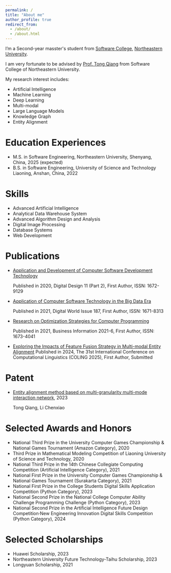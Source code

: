 ```yaml
---
permalink: /
title: "About me"
author_profile: true
redirect_from: 
  - /about/
  - /about.html
---
```

I’m a Second-year masster's student from [Software College](http://sc.neu.edu.cn/english/mainm.htm), [Northeastern University](https://www.neu.edu.cn/).

I am very fortunate to be advised by [Prof. Tong Qiang](http://faculty.neu.edu.cn/tongq/en/index.htm) from Software College of Northeastern University. 

My research interest includes:
- Artificial Intelligence
- Machine Learning
- Deep Learning
- Multi-modal
- Large Language Models
- Knowledge Graph
- Entity Alignment

Education Experiences
======
- M.S. in Software Engineering, Northeastern University, Shenyang, China, 2025 (expected)
- B.S. in Software Engineering, University of Science and Technology Liaoning, Anshan, China, 2022

Skills
======
- Advanced Artificial Intelligence
- Analytical Data Warehouse System
- Advanced Algorithm Design and Analysis
- Digital Image Processing
- Database Systems
- Web Development

Publications
======
- [Application and Development of Computer Software Development Technology](https://chenxiao-li.github.io/chenxiao.li.github.io/publication/2009-10-01-paper-title-number-1)

  Published in 2020, Digital Design 11 (Part 2), First Author, ISSN: 1672-9129


- [Application of Computer Software Technology in the Big Data Era](https://chenxiao-li.github.io/chenxiao.li.github.io/publication/2020-11-1-paper-title-number-2)

  Published in 2021, Digital World Issue 187, First Author, ISSN: 1671-8313
  
- [Research on Optimization Strategies for Computer Programming](https://chenxiao-li.github.io/chenxiao.li.github.io/publication/2015-10-01-paper-title-number-3)

  Published in 2021, Business Information 2021-6, First Author, ISSN: 1673-4041
  
- [Exploring the Impacts of Feature Fusion Strategy in Multi-modal Entity Alignment](https://chenxiao-li.github.io/chenxiao.li.github.io/publication/2024-02-17-paper-title-number-4)
  Published in 2024, The 31st International Conference on Computational Linguistics (COLING 2025), First Author, Submitted

Patent
======
- [Entity alignment method based on multi-granularity multi-mode interaction network](https://patents.google.com/patent/CN117573914A/en?oq=CN117573914A%2c), 2023

  Tong Qiang, Li Chenxiao

Selected Awards and Honors
======
- National Third Prize in the University Computer Games Championship & National Games Tournament (Amazon Category), 2020
- Third Prize in Mathematical Modeling Competition of Liaoning University of Science and Technology, 2020
- National Third Prize in the 14th Chinese Collegiate Computing Competition (Artificial Intelligence Category), 2021
- National First Prize in the University Computer Games Championship & National Games Tournament (Surakarta Category), 2021
- National First Prize in the College Students Digital Skills Application Competition (Python Category), 2023
- National Second Prize in the National College Computer Ability Challenge Programming Challenge (Python Category), 2023
- National Second Prize in the Artificial Intelligence Future Design Competition·New Engineering Innovation Digital Skills Competition (Python Category), 2024

Selected Scholarships
======
- Huawei Scholarship, 2023
- Northeastern University Future Technology-Taihu Scholarship, 2023
- Longyuan Scholarship, 2021

